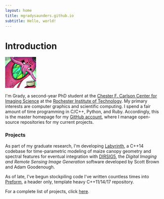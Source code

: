 ```yaml
---
layout: home
title: mgradysaunders.github.io
subtitle: Hello, world! 
---
```


# Introduction

<img width="100px" height="100px" src="/assets/images/profile.png">

I'm Grady, a second-year PhD student at the [Chester F. Carlson 
Center for Imaging Science][1] at the [Rochester Institute of 
Technology][2]. My primary interests are computer graphics and scientific
computing. I spend a fair amount of time programming in C/C++, Python, and
Ruby. Accordingly, this is the master homepage for my [GitHub account][3],
where I manage open-source repositories for my current projects. 

[1]: https://www.cis.rit.edu/
[2]: https://rit.edu/
[3]: https://github.com/mgradysaunders/

### Projects

As part of my graduate research, I'm developing [Labyrinth][4], a C++14 
codebase for time-parametric modeling of maize canopy geometry and spectral
features for eventual integration with [DIRSIG5][5], the
_Digital Imaging and Remote Sensing Image Generation_ software developed
by Scott Brown and Adam Goodenough.

As of late, I've begun stockpiling code I've written countless 
times into [Preform][6], a header only, template heavy C++11/14/17 
repository.

For a complete list of projects, click [here][7].

[4]: https://mgradysaunders.github.io/labyrinth
[5]: http://dirsig.org/
[6]: https://mgradysaunders.github.io/preform
[7]: https://github.com/mgradysaunders?tab=repositories

